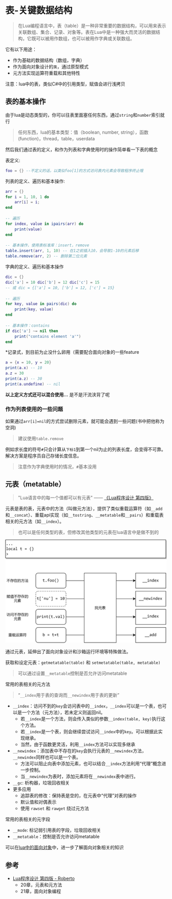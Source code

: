 # 表-关键数据结构

> 在Lua编程语言中，表（table）是一种非常重要的数据结构，可以用来表示关联数组、集合、记录、对象等。表在Lua中是一种强大而灵活的数据结构，它既可以被用作数组，也可以被用作字典或关联数组。

它有以下用途：
- 作为基础的数据结构（数组，字典）
- 作为面向对象设计的`类`，通过原型模式
- 元方法实现运算符重载和其他特性

注意：lua中的表，类似C#中的引用类型，赋值会进行浅拷贝

## 表的基本操作

由于lua是动态类型的，你可以往表里面塞任何东西，通过`string`和`number`索引就行
> 任何东西，lua的基本类型：值（boolean, number, string），函数(function)，thread，table，userdata

然后我们通过表的定义，和作为列表和字典使用时的操作简单看一下表的概念

表定义:
```lua
foo = {} --不定义的话，以类似foo[1]的方式访问表内元素会导致程序终止哦
```

列表的定义、遍历和基本操作:
```lua
arr = {}
for i = 1, 10, 1 do
    arr[i] = i;
end

-- 遍历
for index, value in ipairs(arr) do
    print(value)
end  

-- 基本操作，使用表标准库：insert，remove
table.insert(arr, 1, 10) -- 在1之前插入10，会导致1-10的元素后移
table.remove(arr, 2) -- 删除第二位元素
```

字典的定义、遍历和基本操作
```lua
dic = {}
dic['a'] = 10 dic['b'] = 12 dic['c'] = 15
-- 或 dic = {['a'] = 10, ['b'] = 12, ['c'] = 15}

-- 遍历
for key, value in pairs(dic) do
    print(key, value)
end

-- 基本操作：contains
if dic['a'] ~= nil then
    print("contains element 'a'")
end
```

*记录式，到目前为止没什么卵用（需要配合面向对象的一些feature
```lua
a = {x = 10, y = 20}
print(a.x) -- 10
a.z = 30
print(a.z) -- 30
print(a.undefine) -- nil
```
**以上定义方式还可以混合使用...** 是不是汗流浃背了呢

### 作为列表使用的一些问题

如果通过`arr[i]=nil`的方式尝试删除元素，就可能会遇到一些问题(书中把他称为空洞)
> 建议使用`table.remove`

例如求长度的符号`#`只会计算从`下标1`到第一个nil为止的列表长度，会变得不可靠。解决方案是程序员自己存储长度信息。
> 注意作为字典使用时的情况，`#`基本没用

## 元表（metatable）

> "Lua语言中的每一个值都可以有元表" —— [《Lua程序设计 第四版》](https://www.lua.org/pil/)

元表是表的表，元表中的方法（叫做元方法），提供了类似重载运算符（如`__add`和`__concat`）、重载api实现（如`__tostring`、`__metatable`和`__pairs`）和重载表相关的元方法（如`__index`）。
> 也可以是任何类型的表，但修改其他类型的元表在lua语言中是做不到的

<center><img src='../img/lua_table-1.svg'></center>

通过元表，延伸出了面向对象设计和沙箱运行环境等特殊做法。

获取和设定元表：`getmetatable(table)` 和 `setmetatable(table, metatable)`
> 可以通过设置`__metatable`控制是否允许访问metatable

常用的表相关的元方法

> “`__index`用于表的查询而`__newindex`用于表的更新”

- `__index`：访问不到的`key`会访问表中的`__index`，`__index`可以是一个表，也可以是一个方法（元方法），若未定义则返回nil。
    - 若`__index`是一个方法，则会传入类似的参数`__index(table, key)`执行这个方法。
    - 若`__index`是一个表，则会继续尝试访问`__index`中的`key`。可以根据此实现继承。
    - 当然，由于函数更灵活，利用`__index`方法可以实现多继承
- `__newindex`：添加表中不存在的`key`会执行元表的`__newindex`方法，`__newindex`同样也可以是一个表。
    - 方法可以阻止向表中添加元素，也可以结合`__index`方法利用“代理”概念进一步控制。
    - 当`__newindex`为表时，添加元素将在`__newindex`表中进行。
- `__gc`: 析构器，垃圾回收相关
- 更多应用
    - 追踪表的修改：保持表是空的，在元表中“代理”对表的操作
    - 默认值和对偶表示
    - 使用 `rawset` 和 `rawget` 绕过元方法

常用的表相关的元字段

- `__mode`: 标记弱引用表的字段，垃圾回收相关
- `__metatable`：控制是否允许访问metatable

可以在[lua中的面向对象](./OOPInLua.html)中，进一步了解面向对象相关的知识

## 参考
- [Lua程序设计 第四版 - Roberto](https://www.lua.org/pil/)
    - 20章，元表和元方法
    - 21章，面向对象编程